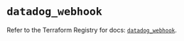 # `datadog_webhook`

Refer to the Terraform Registry for docs: [`datadog_webhook`](https://registry.terraform.io/providers/datadog/datadog/3.68.0/docs/resources/webhook).
